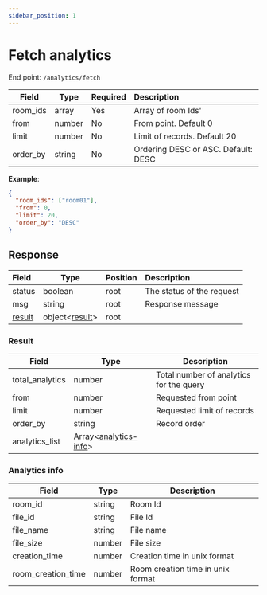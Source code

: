 ```yaml
---
sidebar_position: 1
---
```

# Fetch analytics

End point: `/analytics/fetch`


| Field    | Type   | Required | Description                         |
| ---------- | -------- | ---------- | :------------------------------------ |
| room_ids | array  | Yes      | Array of room Ids'                  |
| from     | number | No       | From point. Default 0               |
| limit    | number | No       | Limit of records. Default 20        |
| order_by | string | No       | Ordering DESC or ASC. Default: DESC |

**Example**:

```json
{
  "room_ids": ["room01"],
  "from": 0,
  "limit": 20,
  "order_by": "DESC"
}
```

## Response


| Field             | Type                      | Position | Description               |
| :------------------ | --------------------------- | ---------- | :-------------------------- |
| status            | boolean                   | root     | The status of the request |
| msg               | string                    | root     | Response message          |
| [result](#result) | object<[result](#result)> | root     |                           |

### Result


| Field                              | Type                                     | Description                              |
| ------------------------------------ | ------------------------------------------ | ------------------------------------------ |
| total_analytics                   | number                                   | Total number of analytics for the query |
| from                               | number                                   | Requested from point                     |
| limit                              | number                                   | Requested limit of records               |
| order_by                           | string                                   | Record order                             |
| analytics_list | Array<[analytics-info](#analytics-info)> |                                          |

### Analytics info


| Field              | Type   | Description                         |
| -------------------- | -------- | ------------------------------------- |
| room_id          | string | Room Id                  |
| file_id            | string | File Id                             |
| file_name           | string | File name                            |
| file_size          | number | File size                           |
| creation_time      | number | Creation time in unix format |
| room_creation_time | number | Room creation time in unix format   |
